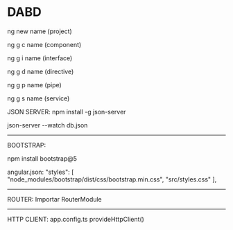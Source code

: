 # DABD

ng new name (project)

ng g c name (component)

ng g i name  (interface)

ng g d name (directive)

ng g p name (pipe)

ng g s name (service)


JSON SERVER:
npm install -g json-server

json-server --watch db.json


------------------------------------------
BOOTSTRAP:

npm install bootstrap@5

angular.json:
"styles": [
  "node_modules/bootstrap/dist/css/bootstrap.min.css",
  "src/styles.css"
],

-------------------------------------------
ROUTER:
Importar RouterModule

-------------------------------------------
HTTP CLIENT:
app.config.ts
provideHttpClient()